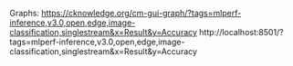 ﻿Graphs:
 https://cknowledge.org/cm-gui-graph/?tags=mlperf-inference,v3.0,open,edge,image-classification,singlestream&x=Result&y=Accuracy
 http://localhost:8501/?tags=mlperf-inference,v3.0,open,edge,image-classification,singlestream&x=Result&y=Accuracy
